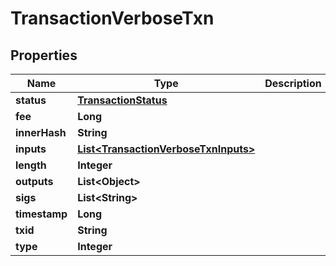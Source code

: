 

# TransactionVerboseTxn

## Properties

Name | Type | Description | Notes
------------ | ------------- | ------------- | -------------
**status** | [**TransactionStatus**](TransactionStatus.md) |  |  [optional]
**fee** | **Long** |  |  [optional]
**innerHash** | **String** |  |  [optional]
**inputs** | [**List&lt;TransactionVerboseTxnInputs&gt;**](TransactionVerboseTxnInputs.md) |  |  [optional]
**length** | **Integer** |  |  [optional]
**outputs** | **List&lt;Object&gt;** |  |  [optional]
**sigs** | **List&lt;String&gt;** |  |  [optional]
**timestamp** | **Long** |  |  [optional]
**txid** | **String** |  |  [optional]
**type** | **Integer** |  |  [optional]



